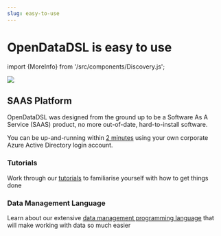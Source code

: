```yaml
---
slug: easy-to-use
---
```


OpenDataDSL is easy to use
==========================
import {MoreInfo} from '/src/components/Discovery.js';

![](/img/home/easy-to-use.png)


## SAAS Platform

OpenDataDSL was designed from the ground up to be a Software As A Service (SAAS) product, no more out-of-date, 
hard-to-install software.

You can be up-and-running within [2 minutes](SignUp) using your own corporate Azure Active Directory login account.

### Tutorials
Work through our [tutorials](https://doc.opendatadsl.com/docs/Tutorials) to familiarise yourself with how to get things done

### Data Management Language
Learn about our extensive [data management programming language](https://doc.opendatadsl.com/docs/tutorials/gettingstartedodsl) that will make working with data so much easier

<MoreInfo href="/docs/discovery/getting-started" />